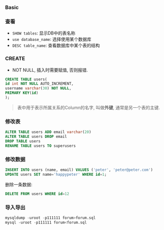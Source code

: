 ### Basic

### 查看
- `SHOW tables`: 显示DB中的表名称
- `use database_name`: 选择使用某个数据库
- `DESC table_name`: 查看数据库中某个表的结构

### CREATE
- NOT NULL, 插入时需要赋值, 否则报错.

```sql
CREATE TABLE users(
id int NOT NULL AUTO_INCREMENT,
username varchar(30) NOT NULL,
PRIMARY KEY(id)
);
```

> 表中用于表示所属关系的Column的名字, 叫做**外键**, 通常是另一个表的主键.

### 修改表
```sql
ALTER TABLE users ADD email varchar(20)
ALTER TABLE users DROP email
DROP TABLE users
RENAME TABLE users TO superusers
```

### 修改数据
```sql
INSERT INTO users (name, email) VALUES ('peter', 'peter@peter.com')
UPDATE users SET name='happypeter' WHERE id=1;
```
删除一条数据:
```sql
DELETE FROM users WHERE id=12
```

### 导入导出
```sql
mysqldump -uroot -p111111 forum>forum.sql
mysql -uroot -p111111 forum<forum.sql
```